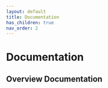 ```yaml
---
layout: default
title: Documentation
has_children: true
nav_order: 2
---
```


# Documentation

## Overview Documentation
